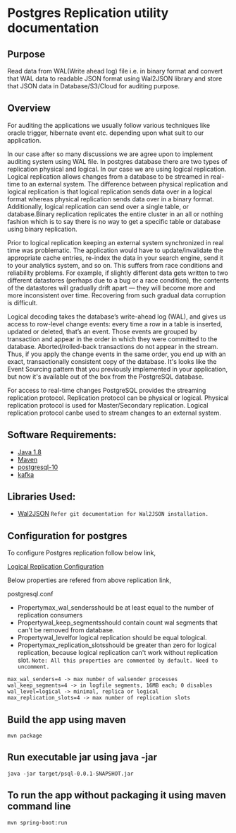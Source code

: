 # Postgres Replication utility documentation 

## Purpose

Read data from WAL(Write ahead log) file i.e. in binary format and convert that WAL data to readable JSON format using Wal2JSON library and store that JSON data in Database/S3/Cloud for auditing purpose.

## Overview

For auditing the applications we usually follow various techniques like oracle trigger, hibernate event etc. depending upon what suit to our application. 

In our case after so many discussions we are agree upon to implement auditing system using WAL file. In postgres database there are two types of replication physical and logical. In our case we are using logical replication. Logical replication allows changes from a database to be streamed in real-time to an external system. The difference between physical replication and logical replication is that logical replication sends data over in a logical format whereas physical replication sends data over in a binary format. Additionally, logical replication can send over a single table, or database.Binary replication replicates the entire cluster in an all or nothing fashion which is to say there is no way to get a specific table or database using binary replication.

Prior to logical replication keeping an external system synchronized in real time was problematic. The application would have to update/invalidate the appropriate cache entries, re-index the data in your search engine, send it to your analytics system, and so on. This suffers from race conditions and reliability problems. For example, if slightly different data gets written to two different datastores (perhaps due to a bug or a race condition), the contents of the datastores will gradually drift apart — they will become more and more inconsistent over time. Recovering from such gradual data corruption is difficult.

Logical decoding takes the database’s write-ahead log (WAL), and gives us access to row-level change events: every time a row in a table is inserted, updated or deleted, that’s an event. Those events are grouped by transaction and appear in the order in which they were committed to the database. Aborted/rolled-back transactions do not appear in the stream. Thus, if you apply the change events in the same order, you end up with an exact, transactionally consistent copy of the database. It's looks like the Event Sourcing pattern that you previously implemented in your application, but now it's available out of the box from the PostgreSQL database.

For access to real-time changes PostgreSQL provides the streaming replication protocol. Replication protocol can be physical or logical. Physical replication protocol is used for Master/Secondary replication. Logical replication protocol canbe used to stream changes to an external system.

## Software Requirements:

* [Java 1.8](https://www.oracle.com/technetwork/java/javase/downloads/jdk8-downloads-2133151.html)
* [Maven](https://maven.apache.org/download.cgi)
* [postgresql-10](https://www.postgresql.org/download/)
* [kafka](https://kafka.apache.org/quickstart)

## Libraries Used:

* [Wal2JSON](https://github.com/eulerto/wal2json)
``Refer git documentation for Wal2JSON installation.``

## Configuration for postgres
To configure Postgres replication follow below link,

[Logical Replication Configuration](https://jdbc.postgresql.org/documentation/head/replication.html)

Below properties are refered from above replication link,

postgresql.conf
* Propertymax_wal_sendersshould be at least equal to the number of replication consumers
* Propertywal_keep_segmentsshould contain count wal segments that can't be removed from database.
* Propertywal_levelfor logical replication should be equal tological.
* Propertymax_replication_slotsshould be greater than zero for logical replication, because logical replication can't work without replication slot.
``
Note: All this properties are commented by default. Need to uncomment.
``
``` Example:
max_wal_senders=4 -> max number of walsender processes
wal_keep_segments=4 -> in logfile segments, 16MB each; 0 disables
wal_level=logical -> minimal, replica or logical
max_replication_slots=4 -> max number of replication slots
```

## Build the app using maven

`mvn package`

## Run executable jar using java -jar

`java -jar target/psql-0.0.1-SNAPSHOT.jar`

## To run the app without packaging it using maven command line

`mvn spring-boot:run`
